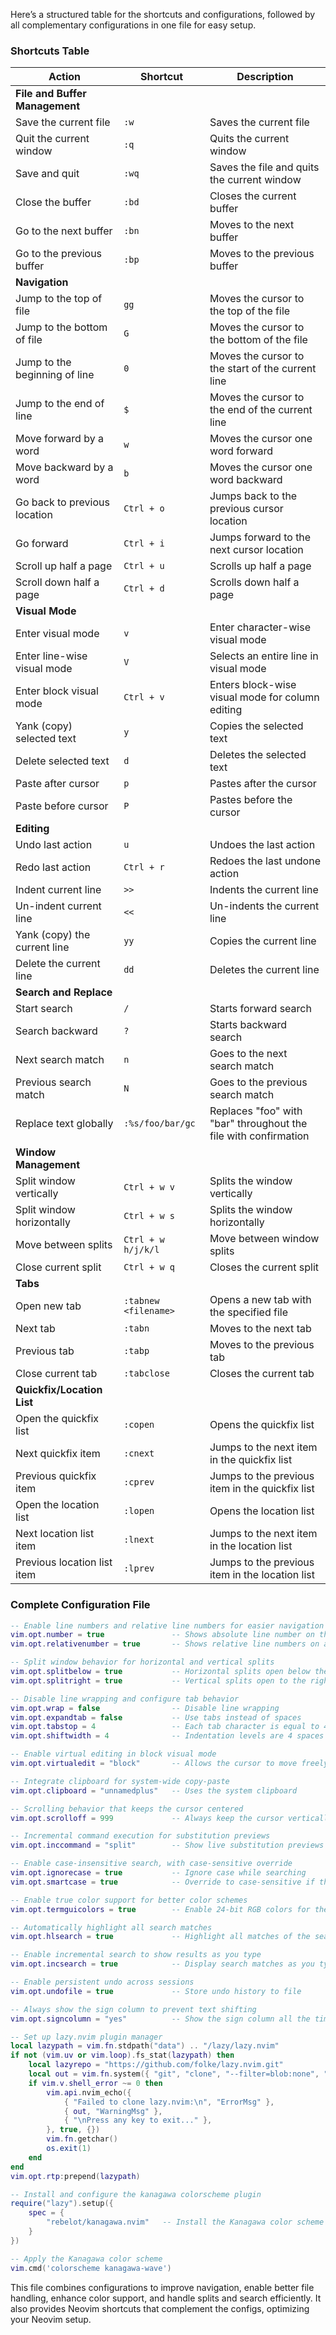 Here’s a structured table for the shortcuts and configurations, followed by all complementary configurations in one file for easy setup.

### **Shortcuts Table**

| **Action**                   | **Shortcut**            | **Description**                                                        |
|------------------------------|-------------------------|------------------------------------------------------------------------|
| **File and Buffer Management**|
| Save the current file         | `:w`                    | Saves the current file                                                 |
| Quit the current window       | `:q`                    | Quits the current window                                               |
| Save and quit                 | `:wq`                   | Saves the file and quits the current window                            |
| Close the buffer              | `:bd`                   | Closes the current buffer                                              |
| Go to the next buffer         | `:bn`                   | Moves to the next buffer                                               |
| Go to the previous buffer     | `:bp`                   | Moves to the previous buffer                                           |
| **Navigation**                |
| Jump to the top of file       | `gg`                    | Moves the cursor to the top of the file                                |
| Jump to the bottom of file    | `G`                     | Moves the cursor to the bottom of the file                             |
| Jump to the beginning of line | `0`                     | Moves the cursor to the start of the current line                      |
| Jump to the end of line       | `$`                     | Moves the cursor to the end of the current line                        |
| Move forward by a word        | `w`                     | Moves the cursor one word forward                                      |
| Move backward by a word       | `b`                     | Moves the cursor one word backward                                     |
| Go back to previous location  | `Ctrl + o`              | Jumps back to the previous cursor location                             |
| Go forward                    | `Ctrl + i`              | Jumps forward to the next cursor location                              |
| Scroll up half a page         | `Ctrl + u`              | Scrolls up half a page                                                 |
| Scroll down half a page       | `Ctrl + d`              | Scrolls down half a page                                               |
| **Visual Mode**               |
| Enter visual mode             | `v`                     | Enter character-wise visual mode                                       |
| Enter line-wise visual mode   | `V`                     | Selects an entire line in visual mode                                  |
| Enter block visual mode       | `Ctrl + v`              | Enters block-wise visual mode for column editing                       |
| Yank (copy) selected text     | `y`                     | Copies the selected text                                               |
| Delete selected text          | `d`                     | Deletes the selected text                                              |
| Paste after cursor            | `p`                     | Pastes after the cursor                                                |
| Paste before cursor           | `P`                     | Pastes before the cursor                                               |
| **Editing**                   |
| Undo last action              | `u`                     | Undoes the last action                                                 |
| Redo last action              | `Ctrl + r`              | Redoes the last undone action                                          |
| Indent current line           | `>>`                    | Indents the current line                                               |
| Un-indent current line        | `<<`                    | Un-indents the current line                                            |
| Yank (copy) the current line  | `yy`                    | Copies the current line                                                |
| Delete the current line       | `dd`                    | Deletes the current line                                               |
| **Search and Replace**        |
| Start search                  | `/`                     | Starts forward search                                                  |
| Search backward               | `?`                     | Starts backward search                                                 |
| Next search match             | `n`                     | Goes to the next search match                                          |
| Previous search match         | `N`                     | Goes to the previous search match                                      |
| Replace text globally         | `:%s/foo/bar/gc`        | Replaces "foo" with "bar" throughout the file with confirmation        |
| **Window Management**         |
| Split window vertically       | `Ctrl + w v`            | Splits the window vertically                                           |
| Split window horizontally     | `Ctrl + w s`            | Splits the window horizontally                                         |
| Move between splits           | `Ctrl + w h/j/k/l`      | Move between window splits                                             |
| Close current split           | `Ctrl + w q`            | Closes the current split                                               |
| **Tabs**                      |
| Open new tab                  | `:tabnew <filename>`    | Opens a new tab with the specified file                                |
| Next tab                      | `:tabn`                 | Moves to the next tab                                                  |
| Previous tab                  | `:tabp`                 | Moves to the previous tab                                              |
| Close current tab             | `:tabclose`             | Closes the current tab                                                 |
| **Quickfix/Location List**    |
| Open the quickfix list         | `:copen`                | Opens the quickfix list                                                |
| Next quickfix item            | `:cnext`                | Jumps to the next item in the quickfix list                            |
| Previous quickfix item        | `:cprev`                | Jumps to the previous item in the quickfix list                        |
| Open the location list        | `:lopen`                | Opens the location list                                                |
| Next location list item       | `:lnext`                | Jumps to the next item in the location list                            |
| Previous location list item   | `:lprev`                | Jumps to the previous item in the location list                        |

### **Complete Configuration File**

```lua
-- Enable line numbers and relative line numbers for easier navigation
vim.opt.number = true               -- Shows absolute line number on the current line
vim.opt.relativenumber = true       -- Shows relative line numbers on all other lines

-- Split window behavior for horizontal and vertical splits
vim.opt.splitbelow = true           -- Horizontal splits open below the current window
vim.opt.splitright = true           -- Vertical splits open to the right of the current window

-- Disable line wrapping and configure tab behavior
vim.opt.wrap = false                -- Disable line wrapping
vim.opt.expandtab = false           -- Use tabs instead of spaces
vim.opt.tabstop = 4                 -- Each tab character is equal to 4 spaces
vim.opt.shiftwidth = 4              -- Indentation levels are 4 spaces wide

-- Enable virtual editing in block visual mode
vim.opt.virtualedit = "block"       -- Allows the cursor to move freely in block visual mode

-- Integrate clipboard for system-wide copy-paste
vim.opt.clipboard = "unnamedplus"   -- Uses the system clipboard

-- Scrolling behavior that keeps the cursor centered
vim.opt.scrolloff = 999             -- Always keep the cursor vertically centered

-- Incremental command execution for substitution previews
vim.opt.inccommand = "split"        -- Show live substitution previews in a split window

-- Enable case-insensitive search, with case-sensitive override
vim.opt.ignorecase = true           -- Ignore case while searching
vim.opt.smartcase = true            -- Override to case-sensitive if the search contains uppercase letters

-- Enable true color support for better color schemes
vim.opt.termguicolors = true        -- Enable 24-bit RGB colors for the terminal

-- Automatically highlight all search matches
vim.opt.hlsearch = true             -- Highlight all matches of the search pattern

-- Enable incremental search to show results as you type
vim.opt.incsearch = true            -- Display search matches as you type

-- Enable persistent undo across sessions
vim.opt.undofile = true             -- Store undo history to file

-- Always show the sign column to prevent text shifting
vim.opt.signcolumn = "yes"          -- Show the sign column all the time

-- Set up lazy.nvim plugin manager
local lazypath = vim.fn.stdpath("data") .. "/lazy/lazy.nvim"
if not (vim.uv or vim.loop).fs_stat(lazypath) then
    local lazyrepo = "https://github.com/folke/lazy.nvim.git"
    local out = vim.fn.system({ "git", "clone", "--filter=blob:none", "--branch=stable", lazyrepo, lazypath })
    if vim.v.shell_error ~= 0 then
        vim.api.nvim_echo({
            { "Failed to clone lazy.nvim:\n", "ErrorMsg" },
            { out, "WarningMsg" },
            { "\nPress any key to exit..." },
        }, true, {})
        vim.fn.getchar()
        os.exit(1)
    end
end
vim.opt.rtp:prepend(lazypath)

-- Install and configure the kanagawa colorscheme plugin
require("lazy").setup({
    spec = {
        "rebelot/kanagawa.nvim"   -- Install the Kanagawa color scheme plugin
    }
})

-- Apply the Kanagawa color scheme
vim.cmd('colorscheme kanagawa-wave')
```

This file combines configurations to improve navigation, enable better file handling, enhance color support, and handle splits and search efficiently. It also provides Neovim shortcuts that complement the configs, optimizing your Neovim setup.
